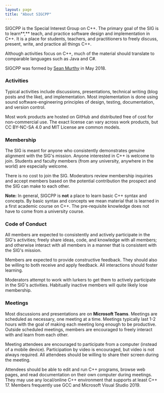 ```yaml
---
layout: page
title: "About SIGCPP"
---
```


SIGCPP is the Special Interest Group on C++. The primary goal of the SIG is to learn**,** teach, and practice software design and implementation in C++. It is a place for students, teachers, and practitioners to freely discuss, present, write, and practice all things C++. 

Although activities focus on C++, much of the material should translate to comparable languages such as Java and C\#.

SIGCPP was formed by [Sean Murthy](https://github.com/smurthys) in May 2018.

### **Activities**

Typical activities include discussions, presentations, technical writing \(blog posts and the like\), and implementation. Most implementation is done using sound software-engineering principles of design, testing, documentation, and version control. 

Most work products are hosted on GitHub and distributed free of cost for non-commercial use. The exact license can vary across work products, but CC BY-NC-SA 4.0 and MIT License are common models. 

### **Membership**

The SIG is meant for anyone who consistently demonstrates genuine alignment with the SIG's mission. Anyone interested in C++ is welcome to join. Students and faculty members \(from any university, anywhere in the world\) are especially welcome.

There is no cost to join the SIG. Moderators review membership inquiries and accept members based on the potential contribution the prospect and the SIG can make to each other.

**Note:** In general, SIGCPP is **not** a place to learn basic C++ syntax and concepts. By basic syntax and concepts we mean material that is learned in a first academic course on C++. The pre-requisite knowledge does not have to come from a university course.

### **Code of Conduct**

All members are expected to consistently and actively participate in the SIG's activities; freely share ideas, code, and knowledge with all members; and otherwise interact with all members in a manner that is consistent with the SIG's mission.

Members are expected to provide constructive feedback. They should also be willing to both receive and apply feedback. All interactions should foster learning.

Moderators attempt to work with lurkers to get them to actively participate in the SIG's activities. Habitually inactive members will quite likely lose membership.

### **Meetings**

Most discussions and presentations are on **Microsoft Teams**. Meetings are scheduled as necessary, one meeting at a time. Meetings typically last 1-2 hours with the goal of making each meeting long enough to be productive. Outside scheduled meetings, members are encouraged to freely interact with and learn from each other.

Meeting attendees are encouraged to participate from a computer \(instead of a mobile device\). Participation by video is encouraged, but video is not always required. All attendees should be willing to share their screen during the meeting.

Attendees should be able to edit and run C++ programs, browse web pages, and read documentation on their own computer during meetings. They may use any local/online C++ environment that supports at least C++ 17. Members frequently use GCC and Microsoft Visual Studio 2019.
